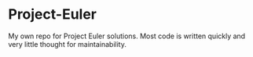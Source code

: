 Project-Euler
=============

My own  repo for Project Euler solutions. Most code is written quickly and very little thought for maintainability.